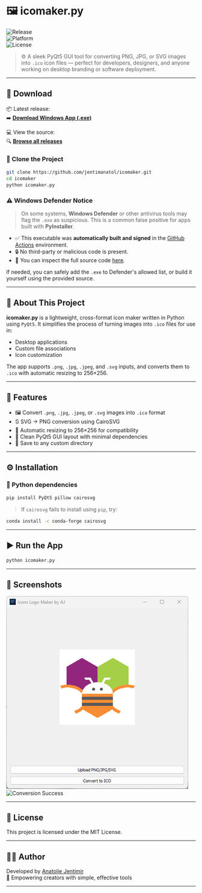 
# 🖼️ icomaker.py

![Release](https://img.shields.io/github/v/release/jentimanatol/icomaker?label=Latest%20Release&style=for-the-badge)  
![Platform](https://img.shields.io/badge/platform-Windows-blue?style=for-the-badge)  
![License](https://img.shields.io/badge/license-MIT-green?style=for-the-badge)

> ⚙️ A sleek PyQt5 GUI tool for converting PNG, JPG, or SVG images into `.ico` icon files — perfect for developers, designers, and anyone working on desktop branding or software deployment.

---

## 🔽 Download

📦 Latest release:  
➡️ [**Download Windows App (.exe)**](https://github.com/jentimanatol/icomaker/releases/latest)

💻 View the source:  
🔍 [**Browse all releases**](https://github.com/jentimanatol/icomaker/releases)

### 📁 Clone the Project

```bash
git clone https://github.com/jentimanatol/icomaker.git
cd icomaker
python icomaker.py
```

### ⚠️ Windows Defender Notice

> On some systems, **Windows Defender** or other antivirus tools may flag the `.exe` as suspicious. This is a common false positive for apps built with **PyInstaller**.

- ✅ This executable was **automatically built and signed** in the [GitHub Actions](https://github.com/features/actions) environment.
- 🔒 No third-party or malicious code is present.
- 🧼 You can inspect the full source code [here](https://github.com/jentimanatol/icomaker).

If needed, you can safely add the `.exe` to Defender's allowed list, or build it yourself using the provided source.

---

## 🧾 About This Project

**icomaker.py** is a lightweight, cross-format icon maker written in Python using `PyQt5`. It simplifies the process of turning images into `.ico` files for use in:

- Desktop applications
- Custom file associations
- Icon customization

The app supports `.png`, `.jpg`, `.jpeg`, and `.svg` inputs, and converts them to `.ico` with automatic resizing to 256×256.

---

## 🚀 Features

- 🖼️ Convert `.png`, `.jpg`, `.jpeg`, or `.svg` images into `.ico` format
- 🔃 SVG → PNG conversion using CairoSVG
- 📐 Automatic resizing to 256×256 for compatibility
- 🧼 Clean PyQt5 GUI layout with minimal dependencies
- 💾 Save to any custom directory

---

## ⚙️ Installation

### 🔧 Python dependencies

```bash
pip install PyQt5 pillow cairosvg
```

> If `cairosvg` fails to install using `pip`, try:

```bash
conda install -c conda-forge cairosvg
```

---

## ▶️ Run the App

```bash
python icomaker.py
```

---

## 📸 Screenshots


![Main Window](assets/screenshot_main.png)
![Conversion Success](assets/screenshot_success.png)


---

## 📃 License

This project is licensed under the MIT License.

---

## 🙋‍♂️ Author

Developed by [Anatolie Jentimir](https://github.com/jentimanatol)  
🎨 Empowering creators with simple, effective tools

---
